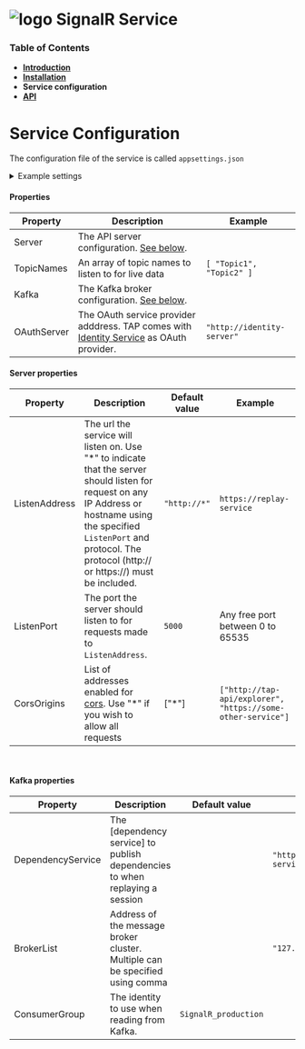 # ![logo](/Media/branding.png) SignalR Service

### Table of Contents
- [**Introduction**](../README.md)<br>
- [**Installation**](Installation.md)<br>
- **Service configuration**<br>
- [**API**](API.md)<br>

# Service Configuration
[Identity Service]: /IdentityService/README.md
[cors]: https://developer.mozilla.org/en-US/docs/Web/HTTP/CORS


The configuration file of the service is called ```appsettings.json```
<details>
<summary>Example settings</summary>

```
{
  "Server": {
    "ListenAddress": "http://*",
    "ListenPort": "8880",
    "CorsOrigins": [ "*" ]
  },

  "TopicNames": [
    "TestTopic"
  ],

  "Kafka": {
    "DependencyService": "https://localhost:8180/api/dependencies/",
    "BrokerList": "localhost:9096",
    "ConsumerGroup": "SignalR_production"
  },
 
  "OAuthServer": "http://192.168.56.101:5000"
}
```

</details>

#### Properties

| Property  | Description | Example |  
|-|-|-|
| Server | The API server configuration. [See below](#server-properties). | |
| TopicNames | An array of topic names to listen to for live data | `[ "Topic1", "Topic2" ]` |
| Kafka | The Kafka broker configuration. [See below](#kafka-properties).
| OAuthServer        | The OAuth service provider adddress. TAP comes with [Identity Service] as OAuth provider.              |     `"http://identity-server"`      |  


#### Server properties

| Property  | Description                                                 | Default value | Example                                                                   |  
|----------------|-------------------------------------------------------------|---------------|---------------------------------------------------------------------------|
| ListenAddress       | The url the service will listen on. Use "*" to indicate that the server should listen for request on any IP Address or hostname using the specified `ListenPort` and protocol. The protocol (http:// or https://) must be included.                                           |     `"http://*"`       | `https://replay-service`                                                                        |
| ListenPort        | The port the server should listen to for requests made to `ListenAddress`.   |       `5000`        |   Any free port between 0 to 65535                                                    |  
| CorsOrigins         | List of addresses enabled for [cors]. Use "*" if you wish to allow all requests                |      ["*"]         | `["http://tap-api/explorer", "https://some-other-service"]` |

<br>

#### Kafka properties

| Property  | Description                                                 | Default value | Example                                                                   |  
|-|-|-|-|
| DependencyService       |  The [dependency service] to publish dependencies to when replaying a session     |           |    `"http://dependency-service/api/dependencies/"`          |
| BrokerList        | Address of the message broker cluster. Multiple can be specified using comma  |               |    `"127.0.0.1"`       |  
| ConsumerGroup         | The identity to use when reading from Kafka. | `SignalR_production` | |
